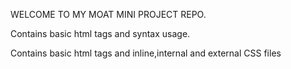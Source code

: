 WELCOME TO MY MOAT MINI PROJECT REPO.

<!--------week-1--------->
Contains basic html tags and syntax usage.

<!-------week-2---------->
Contains basic html tags and inline,internal and external CSS files





